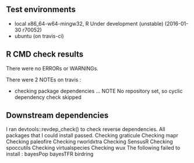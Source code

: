## Test environments
* local x86_64-w64-mingw32, R Under development (unstable) (2016-01-30 r70052)
* ubuntu (on travis-ci)


## R CMD check results
There were no ERRORs or WARNINGs. 

There were 2 NOTEs on travis :
* checking package dependencies ... NOTE
  No repository set, so cyclic dependency check skipped
  

## Downstream dependencies
I ran devtools::revdep_check() to check reverse dependencies.
All packages that I could install passed.
Checking graticule
Checking mapr
Checking paleofire
Checking rworldxtra
Checking SensusR
Checking spoccutils
Checking virtualspecies
Checking wux
The following failed to install :
bayesPop
bayesTFR
birdring